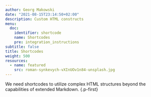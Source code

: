 ```yaml
---
author: Georg Makowski
date: "2021-08-15T23:14:50+02:00"
description: Custom HTML constructs
menu:
  doc:
    identifier: shortcode
    name: Shortcodes
    pre: integration_instructions
subtitle: false
title: Shortcodes
weight: 500
resources:
  - name: featured
    src: roman-synkevych-vXInUOv1n84-unsplash.jpg
---
```


We need shortcodes to utilize complex HTML structures beyond the capabilities of extended Markdown.
{.p-first} <!--more--> 
